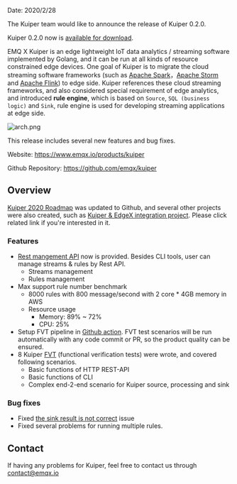 

Date: 2020/2/28

The Kuiper team would like to announce the release of Kuiper 0.2.0. 

Kuiper 0.2.0 now is [available for download](https://github.com/emqx/kuiper/releases/tag/0.2.0).

EMQ X Kuiper is an edge lightweight IoT data analytics / streaming software implemented by Golang, and it can be run at all kinds of resource constrained edge devices. One goal of Kuiper is to migrate the cloud streaming software frameworks (such as [Apache Spark](https://spark.apache.org/)，[Apache Storm](https://storm.apache.org/) and [Apache Flink](https://flink.apache.org/)) to edge side. Kuiper references these cloud streaming frameworks, and also considered special requirement of edge analytics, and introduced **rule engine**, which is based on `Source`, `SQL (business logic)` and `Sink`, rule engine is used for developing streaming applications at edge side.

![arch.png](https://static.emqx.net/images/b63c79f46bb2f31e391006193b69ec67.png)

This release includes several new features and bug fixes.

Website: <https://www.emqx.io/products/kuiper>

Github Repository: <https://github.com/emqx/kuiper>

## Overview

[Kuiper 2020 Roadmap](https://github.com/emqx/kuiper/projects) was updated to Github, and several other projects were also created, such as [Kuiper & EdgeX integration project](https://github.com/emqx/kuiper/projects/4). Please click related link if you're interested in it.

### Features

- [Rest mangement API](https://github.com/emqx/kuiper/blob/master/docs/en_US/restapi/overview.md) now is provided. Besides CLI tools, user can manage streams & rules by Rest API.
  - Streams management
  - Rules management
- Max support rule number benchmark
  - 8000 rules with 800 message/second with 2 core * 4GB memory in AWS
  - Resource usage
    - Memory: 89% ~ 72%
    - CPU: 25%
- Setup FVT pipeline in [Github action](https://github.com/emqx/kuiper/actions). FVT test scenarios will be run automatically with any code commit or PR, so the product quality can be ensured.
- 8 Kuiper [FVT](https://github.com/emqx/kuiper/tree/master/fvt_scripts) (functional verification tests) were wrote, and covered following scenarios.
  - Basic functions of HTTP REST-API
  - Basic functions of CLI
  - Complex end-2-end scenario for Kuiper source, processing and sink

### Bug fixes

- Fixed [the sink result is not correct](https://github.com/emqx/kuiper/issues/101) issue
- Fixed several problems for running multiple rules.

## Contact

If having any problems for Kuiper, feel free to contact us through [contact@emqx.io](mailto:contact@emqx.io)

